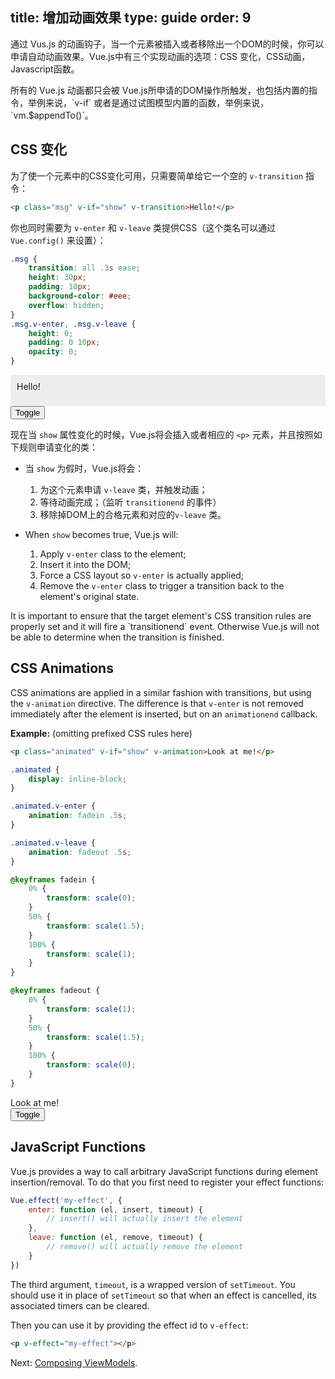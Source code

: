 title: 增加动画效果
type: guide
order: 9
---

通过 Vus.js 的动画钩子，当一个元素被插入或者移除出一个DOM的时候，你可以申请自动动画效果。Vue.js中有三个实现动画的选项：CSS 变化，CSS动画，Javascript函数。

<p class="tip">所有的 Vue.js 动画都只会被 Vue.js所申请的DOM操作所触发，也包括内置的指令，举例来说，`v-if` 或者是通过试图模型内置的函数，举例来说，`vm.$appendTo()`。</p>

## CSS 变化

为了使一个元素中的CSS变化可用，只需要简单给它一个空的 `v-transition` 指令：

``` html
<p class="msg" v-if="show" v-transition>Hello!</p>
```

你也同时需要为 `v-enter` 和 `v-leave` 类提供CSS（这个类名可以通过 `Vue.config()` 来设置）：

``` css
.msg {
    transition: all .3s ease;
    height: 30px;
    padding: 10px;
    background-color: #eee;
    overflow: hidden;
}
.msg.v-enter, .msg.v-leave {
    height: 0;
    padding: 0 10px;
    opacity: 0;
}
```

<div id="demo"><p class="msg" v-if="show" v-transition>Hello!</p><button v-on="click: show = !show">Toggle</button></div>

<style>
.msg {
    transition: all .5s ease;
    height: 30px;
    background-color: #eee;
    overflow: hidden;
    padding: 10px;
    margin: 0 !important;
}
.msg.v-enter, .msg.v-leave {
    height: 0;
    padding: 0 10px;
    opacity: 0;
}
</style>

<script>
new Vue({
    el: '#demo',
    data: { show: true }
})
</script>

现在当 `show` 属性变化的时候，Vue.js将会插入或者相应的 `<p>` 元素，并且按照如下规则申请变化的类：

- 当 `show` 为假时，Vue.js将会：
    1. 为这个元素申请 `v-leave` 类，并触发动画；
    2. 等待动画完成；（监听 `transitionend` 的事件）
    3. 移除掉DOM上的合格元素和对应的`v-leave` 类。

- When `show` becomes true, Vue.js will:
    1. Apply `v-enter` class to the element;
    2. Insert it into the DOM;
    3. Force a CSS layout so `v-enter` is actually applied;
    4. Remove the `v-enter` class to trigger a transition back to the element's original state.


<p class="tip">It is important to ensure that the target element's CSS transition rules are properly set and it will fire a `transitionend` event. Otherwise Vue.js will not be able to determine when the transition is finished.</p>

## CSS Animations

CSS animations are applied in a similar fashion with transitions, but using the `v-animation` directive. The difference is that `v-enter` is not removed immediately after the element is inserted, but on an `animationend` callback.

**Example:** (omitting prefixed CSS rules here)

``` html
<p class="animated" v-if="show" v-animation>Look at me!</p>
```

``` css
.animated {
    display: inline-block;
}

.animated.v-enter {
    animation: fadein .5s;
}

.animated.v-leave {
    animation: fadeout .5s;
}

@keyframes fadein {
    0% {
        transform: scale(0);
    }
    50% {
        transform: scale(1.5);
    }
    100% {
        transform: scale(1);
    }
}

@keyframes fadeout {
    0% {
        transform: scale(1);
    }
    50% {
        transform: scale(1.5);
    }
    100% {
        transform: scale(0);
    }
}
```

<div id="anim" class="demo"><span class="animated" v-if="show" v-animation>Look at me!</span><br><button v-on="click: show = !show">Toggle</button></div>

<style>
    .animated {
        display: inline-block;
    }
    .animated.v-enter {
        -webkit-animation: fadein .5s;
        animation: fadein .5s;
    }
    .animated.v-leave {
        -webkit-animation: fadeout .5s;
        animation: fadeout .5s;
    }
    @keyframes fadein {
        0% {
            transform: scale(0);
            -webkit-transform: scale(0);
        }
        50% {
            transform: scale(1.5);
            -webkit-transform: scale(1.5);
        }
        100% {
            transform: scale(1);
            -webkit-transform: scale(1);
        }
    }
    @keyframes fadeout {
        0% {
            transform: scale(1);
            -webkit-transform: scale(1);
        }
        50% {
            transform: scale(1.5);
            -webkit-transform: scale(1.5);
        }
        100% {
            transform: scale(0);
            -webkit-transform: scale(0);
        }
    }
    @-webkit-keyframes fadein {
        0% {
            -webkit-transform: scale(0);
        }
        50% {
            -webkit-transform: scale(1.5);
        }
        100% {
            -webkit-transform: scale(1);
        }
    }
    @-webkit-keyframes fadeout {
        0% {
            -webkit-transform: scale(1);
        }
        50% {
            -webkit-transform: scale(1.5);
        }
        100% {
            -webkit-transform: scale(0);
        }
    }
</style>

<script>
new Vue({
    el: '#anim',
    data: { show: true }
})
</script>

## JavaScript Functions

Vue.js provides a way to call arbitrary JavaScript functions during element insertion/removal. To do that you first need to register your effect functions:

``` js
Vue.effect('my-effect', {
    enter: function (el, insert, timeout) {
        // insert() will actually insert the element
    },
    leave: function (el, remove, timeout) {
        // remove() will actually remove the element
    }
})
```

The third argument, `timeout`, is a wrapped version of `setTimeout`. You should use it in place of `setTimeout` so that when an effect is cancelled, its associated timers can be cleared.

Then you can use it by providing the effect id to `v-effect`:

``` html
<p v-effect="my-effect"></p>
```

Next: [Composing ViewModels](/guide/composition.html).